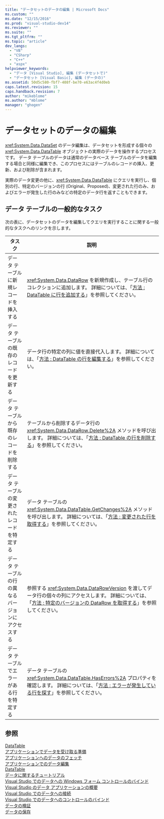 ```yaml
---
title: "データセットのデータの編集 | Microsoft Docs"
ms.custom: ""
ms.date: "12/15/2016"
ms.prod: "visual-studio-dev14"
ms.reviewer: ""
ms.suite: ""
ms.tgt_pltfrm: ""
ms.topic: "article"
dev_langs: 
  - "VB"
  - "CSharp"
  - "C++"
  - "aspx"
helpviewer_keywords: 
  - "データ [Visual Studio], 編集 (データセットで)"
  - "データセット [Visual Basic], 編集 (データの)"
ms.assetid: 50d5c580-fbf7-408f-be70-e63ac4f4d0eb
caps.latest.revision: 15
caps.handback.revision: 7
author: "mikeblome"
ms.author: "mblome"
manager: "ghogen"
---
```

# データセットのデータの編集
<xref:System.Data.DataSet> のデータ編集は、データセットを形成する個々の <xref:System.Data.DataTable> オブジェクトの実際のデータを操作するプロセスです。  データ テーブルのデータは通常のデータベース テーブルのデータを編集する場合と同様に編集でき、このプロセスにはテーブルのレコードの挿入、更新、および削除が含まれます。  
  
 実際のデータ変更の他に、<xref:System.Data.DataTable> にクエリを実行し、個別の行、特定のバージョンの行 \(Original、Proposed\)、変更された行のみ、およびエラーが発生した行のみなどの特定のデータ行を返すこともできます。  
  
## データ テーブルの一般的なタスク  
 次の表に、データセットのデータを編集してクエリを実行することに関する一般的なタスクへのリンクを示します。  
  
|タスク|説明|  
|---------|--------|  
|データ テーブルに新規レコードを挿入する|<xref:System.Data.DataRow> を新規作成し、テーブル行のコレクションに追加します。  詳細については、「[方法 : DataTable に行を追加する](../Topic/How%20to:%20Add%20Rows%20to%20a%20DataTable.md)」を参照してください。|  
|データ テーブルの既存のレコードを更新する|データ行の特定の列に値を直接代入します。  詳細については、「[方法 : DataTable の行を編集する](../Topic/How%20to:%20Edit%20Rows%20in%20a%20DataTable.md)」を参照してください。|  
|データ テーブルから既存のレコードを削除する|テーブルから削除するデータ行の <xref:System.Data.DataRow.Delete%2A> メソッドを呼び出します。  詳細については、「[方法 : DataTable の行を削除する](../Topic/How%20to:%20Delete%20Rows%20in%20a%20DataTable.md)」を参照してください。|  
|データ テーブルの変更されたレコードを特定する|データ テーブルの <xref:System.Data.DataTable.GetChanges%2A> メソッドを呼び出します。  詳細については、「[方法 : 変更された行を取得する](../Topic/How%20to:%20Retrieve%20Changed%20Rows.md)」を参照してください。|  
|データ テーブルの行の異なるバージョンにアクセスする|参照する <xref:System.Data.DataRowVersion> を渡してデータ行の個々の列にアクセスします。  詳細については、「[方法 : 特定のバージョンの DataRow を取得する](../Topic/How%20to:%20Get%20Specific%20Versions%20of%20a%20DataRow.md)」を参照してください。|  
|データ テーブルでエラーがある行を特定する|データ テーブルの <xref:System.Data.DataTable.HasErrors%2A> プロパティを確認します。  詳細については、「[方法 : エラーが発生している行を探す](../Topic/How%20to:%20Locate%20Rows%20that%20Have%20Errors.md)」を参照してください。|  
  
## 参照  
 [DataTable](../Topic/DataTables.md)   
 [アプリケーションでデータを受け取る準備](../Topic/Preparing%20Your%20Application%20to%20Receive%20Data.md)   
 [アプリケーションへのデータのフェッチ](../data-tools/fetching-data-into-your-application.md)   
 [アプリケーションでのデータ編集](../data-tools/editing-data-in-your-application.md)   
 [DataTable](../Topic/DataTables.md)   
 [データに関するチュートリアル](../Topic/Data%20Walkthroughs.md)   
 [Visual Studio でのデータへの Windows フォーム コントロールのバインド](../data-tools/bind-windows-forms-controls-to-data-in-visual-studio.md)   
 [Visual Studio のデータ アプリケーションの概要](../data-tools/overview-of-data-applications-in-visual-studio.md)   
 [Visual Studio でのデータへの接続](../data-tools/connecting-to-data-in-visual-studio.md)   
 [Visual Studio でのデータへのコントロールのバインド](../data-tools/bind-controls-to-data-in-visual-studio.md)   
 [データの検証](../Topic/Validating%20Data.md)   
 [データの保存](../data-tools/saving-data.md)
